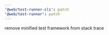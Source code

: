 ```yaml
---
'@web/test-runner-cli': patch
'@web/test-runner': patch
---
```


remove minified test framework from stack trace
